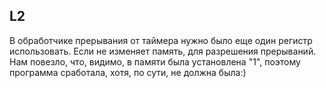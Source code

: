 ## L2
В обработчике прерывания от таймера нужно было еще один регистр использовать. Если не изменяет память, для разрешения прерываний. Нам повезло, что, видимо, в памяти была установлена "1", поэтому программа сработала, хотя, по сути, не должна была:)
